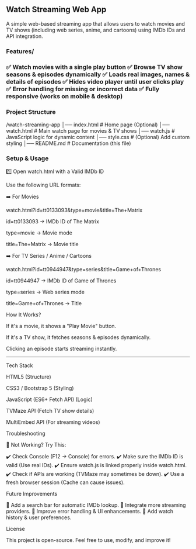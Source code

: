 <h2>Watch Streaming Web App</h2>

A simple web-based streaming app that allows users to
watch movies and TV shows (including web series, anime,
and cartoons) using IMDb IDs and API integration.

<h3>Features/<h3>

✅ Watch movies with a single play button
✅ Browse TV show seasons & episodes dynamically
✅ Loads real images, names & details of episodes
✅ Hides video player until user clicks play
✅ Error handling for missing or incorrect data
✅ Fully responsive (works on mobile & desktop)

<h3>Project Structure</h3>

/watch-streaming-app
│── index.html             # Home page (Optional)
│── watch.html             # Main watch page for movies & TV shows
│── watch.js               # JavaScript logic for dynamic content
│── style.css              # (Optional) Add custom styling
│── README.md              # Documentation (this file)

<h3>Setup & Usage</h4>

1️⃣ Open watch.html with a Valid IMDb ID

Use the following URL formats:

➡️ For Movies

watch.html?id=tt0133093&type=movie&title=The+Matrix

id=tt0133093 → IMDb ID of The Matrix

type=movie → Movie mode

title=The+Matrix → Movie title


➡️ For TV Series / Anime / Cartoons

watch.html?id=tt0944947&type=series&title=Game+of+Thrones

id=tt0944947 → IMDb ID of Game of Thrones

type=series → Web series mode

title=Game+of+Thrones → Title


How It Works?

If it's a movie, it shows a "Play Movie" button.

If it's a TV show, it fetches seasons & episodes dynamically.

Clicking an episode starts streaming instantly.



---

Tech Stack

HTML5 (Structure)

CSS3 / Bootstrap 5 (Styling)

JavaScript (ES6+ Fetch API) (Logic)

TVMaze API (Fetch TV show details)

MultiEmbed API (For streaming videos)



Troubleshooting

🔴 Not Working? Try This:

✔️ Check Console (F12 → Console) for errors.
✔️ Make sure the IMDb ID is valid (Use real IDs).
✔️ Ensure watch.js is linked properly inside watch.html.
✔️ Check if APIs are working (TVMaze may sometimes be down).
✔️ Use a fresh browser session (Cache can cause issues).

Future Improvements

🔹 Add a search bar for automatic IMDb lookup.
🔹 Integrate more streaming providers.
🔹 Improve error handling & UI enhancements.
🔹 Add watch history & user preferences.

License

This project is open-source. Feel
free to use, modify, and improve it!

